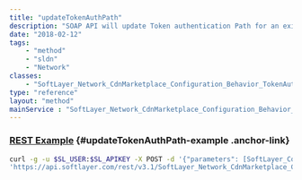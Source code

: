 ```yaml
---
title: "updateTokenAuthPath"
description: "SOAP API will update Token authentication Path for an existing mapping and for a particular customer. "
date: "2018-02-12"
tags:
    - "method"
    - "sldn"
    - "Network"
classes:
    - "SoftLayer_Network_CdnMarketplace_Configuration_Behavior_TokenAuth"
type: "reference"
layout: "method"
mainService : "SoftLayer_Network_CdnMarketplace_Configuration_Behavior_TokenAuth"
---
```


### [REST Example](#updateTokenAuthPath-example) <a href="/article/rest/"><i class="fas fa-question"></i></a> {#updateTokenAuthPath-example .anchor-link} 
```bash
curl -g -u $SL_USER:$SL_APIKEY -X POST -d '{"parameters": [SoftLayer_Container_Network_CdnMarketplace_Configuration_Behavior_TokenAuth]}' \
'https://api.softlayer.com/rest/v3.1/SoftLayer_Network_CdnMarketplace_Configuration_Behavior_TokenAuth/updateTokenAuthPath'
```

